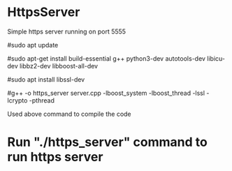 # HttpsServer
Simple https server running on port 5555

#sudo apt update

#sudo apt-get install
build-essential g++ python3-dev autotools-dev libicu-dev libbz2-dev libboost-all-dev

#sudo apt install libssl-dev

#g++ -o https_server server.cpp -lboost_system -lboost_thread -lssl -lcrypto -pthread 

Used above command to compile the code

# Run "./https_server" command to run https server
